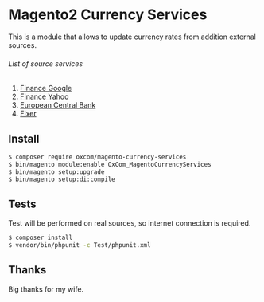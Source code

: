 # Magento2 Currency Services
This is a module that allows to update currency rates from addition external sources.

###### List of source services
1. [Finance Google](https://finance.google.com/finance/converter)
2. [Finance Yahoo](https://developer.yahoo.com/yql/console/?q=show%20tables&env=store://datatables.org/alltableswithkeys#h=select+*+from+yahoo.finance.xchange+where+pair+in+(%22USDEUR%22))
3. [European Central Bank](http://www.ecb.europa.eu/stats/policy_and_exchange_rates/euro_reference_exchange_rates/html/index.en.html)
4. [Fixer](http://fixer.io/)

## Install
```bash
$ composer require oxcom/magento-currency-services
$ bin/magento module:enable OxCom_MagentoCurrencyServices
$ bin/magento setup:upgrade
$ bin/magento setup:di:compile
```

## Tests
Test will be performed on real sources, so internet connection is required.

```bash
$ composer install
$ vendor/bin/phpunit -c Test/phpunit.xml
```

## Thanks
Big thanks for my wife.
